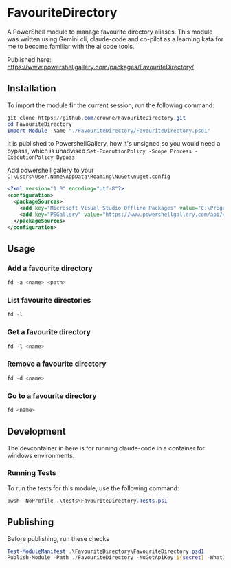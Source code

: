 # FavouriteDirectory

A PowerShell module to manage favourite directory aliases.
This module was written using Gemini cli, claude-code and co-pilot as a learning kata for me to become familiar with the ai code tools.

Published here:
https://www.powershellgallery.com/packages/FavouriteDirectory/

## Installation

To import the module fir the current session, run the following command:

```powershell
git clone https://github.com/crowne/FavouriteDirectory.git
cd FavouriteDirectory
Import-Module -Name "./FavouriteDirectory/FavouriteDirectory.psd1"
```

It is published to PowershellGallery, how it's unsigned so you would need a bypass, which is unadvised
`Set-ExecutionPolicy -Scope Process -ExecutionPolicy Bypass`

Add powershell gallery to your
`C:\Users\User.Name\AppData\Roaming\NuGet\nuget.config`

```xml
<?xml version="1.0" encoding="utf-8"?>
<configuration>
  <packageSources>
    <add key="Microsoft Visual Studio Offline Packages" value="C:\Program Files (x86)\Microsoft SDKs\NuGetPackages\" />
    <add key="PSGallery" value="https://www.powershellgallery.com/api/v2/" />
  </packageSources>
</configuration>
```

## Usage

### Add a favourite directory

```powershell
fd -a <name> <path>
```

### List favourite directories

```powershell
fd -l
```

### Get a favourite directory

```powershell
fd -l <name>
```

### Remove a favourite directory

```powershell
fd -d <name>
```

### Go to a favourite directory

```powershell
fd <name>
```

## Development

The devcontainer in here is for running claude-code in a container for windows environments.

### Running Tests

To run the tests for this module, use the following command:

```powershell
pwsh -NoProfile .\tests\FavouriteDirectory.Tests.ps1
```

## Publishing
Before publishing, run these checks


```powershell
Test-ModuleManifest .\FavouriteDirectory\FavouriteDirectory.psd1
Publish-Module -Path ./FavouriteDirectory -NuGetApiKey ${secret} -WhatIf -Verbose
```


